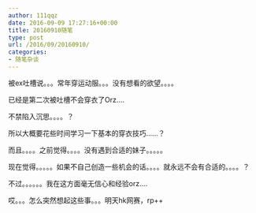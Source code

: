 ```yaml
---
author: 111qqz
date: 2016-09-09 17:27:16+00:00
title: 20160910随笔
type: post
url: /2016/09/20160910/
categories:
- 随笔杂谈
---
```




被ex吐槽说。。。常年穿运动服。。。没有想看的欲望。。。。

已经是第二次被吐槽不会穿衣了Orz....

不禁陷入沉思。。。。？

所以大概要花些时间学习一下基本的穿衣技巧......？

而且。。。。之前觉得。。。。没有遇到合适的妹子。。。。。

现在觉得。。。。。如果不自己创造一些机会的话。。。。就永远不会有合适的。。。。？

不过。。。。。。我在这方面毫无信心和经验orz....

哎。。。怎么突然想起这些事。。。明天hk网赛，rp++




